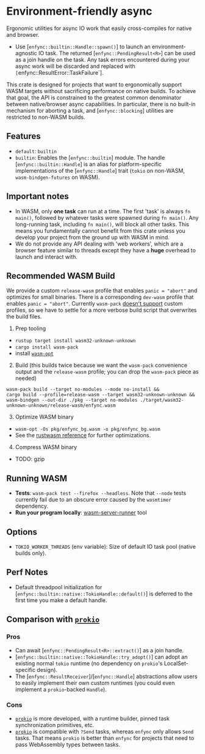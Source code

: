 # Environment-friendly async

Ergonomic utilities for async IO work that easily cross-compiles for native and browser.
- Use [`enfync::builtin::Handle::spawn()`] to launch an environment-agnostic IO task. The returned [`enfync::PendingResult<R>`] can be used as a join handle on the task. Any task errors encountered during your async work will be discarded and replaced with `[`enfync::ResultError::TaskFailure`].

This crate is designed for projects that want to ergonomically support WASM targets without sacrificing performance on native builds. To achieve that goal, the API is constrained to the greatest common denominator between native/browser async capabilities. In particular, there is no built-in mechanism for aborting a task, and [`enfync::blocking`] utilities are restricted to non-WASM builds.



## Features

- `default`: `builtin`
- `builtin`: Enables the [`enfync::builtin`] module. The handle [`enfync::builtin::Handle`] is an alias for platform-specific implementations of the [`enfync::Handle`] trait (`tokio` on non-WASM, `wasm-bindgen-futures` on WASM).



## Important notes

- In WASM, only **one task** can run at a time. The first 'task' is always `fn main()`, followed by whatever tasks were spawned during `fn main()`. Any long-running task, including `fn main()`, will block all other tasks. This means you fundamentally cannot benefit from this crate unless you develop your project from the ground up with WASM in mind.
- We do not provide any API dealing with 'web workers', which are a browser feature similar to threads except they have a **huge** overhead to launch and interact with.



## Recommended WASM Build

We provide a custom `release-wasm` profile that enables `panic = "abort"` and optimizes for small binaries. There is a corresponding `dev-wasm` profile that enables `panic = "abort"`. Currently `wasm-pack` [doesn't support](https://github.com/rustwasm/wasm-pack/issues/1111) custom profiles, so we have to settle for a more verbose build script that overwrites the build files.

1. Prep tooling
- `rustup target install wasm32-unknown-unknown`
- `cargo install wasm-pack`
- install [`wasm-opt`](https://github.com/webassembly/binaryen)

2. Build (this builds twice because we want the `wasm-pack` convenience output and the `release-wasm` profile; you can drop the `wasm-pack` piece as needed)
```ignore
wasm-pack build --target no-modules --mode no-install &&
cargo build --profile=release-wasm --target wasm32-unknown-unknown &&
wasm-bindgen --out-dir ./pkg --target no-modules ./target/wasm32-unknown-unknown/release-wasm/enfync.wasm
```

3. Optimize WASM binary
- `wasm-opt -Os pkg/enfync_bg.wasm -o pkg/enfync_bg.wasm`
- See the [rustwasm reference](https://rustwasm.github.io/book/reference/code-size.html) for further optimizations.

4. Compress WASM binary
- TODO: gzip



## Running WASM

- **Tests**: `wasm-pack test --firefox --headless`. Note that `--node` tests currently fail due to an obscure error caused by the `wasmtimer` dependency.
- **Run your program locally**: [wasm-server-runner](https://github.com/jakobhellermann/wasm-server-runner) tool



## Options

- `TOKIO_WORKER_THREADS` (env variable): Size of default IO task pool (native builds only).



## Perf Notes

- Default threadpool initialization for [`enfync::builtin::native::TokioHandle::default()`] is deferred to the first time you make a default handle.



## Comparison with [`prokio`](https://crates.io/crates/prokio)

### Pros

- Can await [`enfync::PendingResult<R>::extract()`] as a join handle.
- [`enfync::builtin::native::TokioHandle::try_adopt()`] can adopt an existing normal `tokio` runtime (no dependency on `prokio`'s LocalSet-specific design).
- The [`enfync::ResultReceiver`]/[`enfync::Handle`] abstractions allow users to easily implement their own custom runtimes (you could even implement a `prokio`-backed `Handle`).

### Cons

- [`prokio`](https://crates.io/crates/prokio) is more developed, with a runtime builder, pinned task synchronization primitives, etc.
- [`prokio`](https://crates.io/crates/prokio) is compatible with `?Send` tasks, whereas `enfync` only allows `Send` tasks. That means `prokio` is better than `enfync` for projects that need to pass WebAssembly types between tasks.

